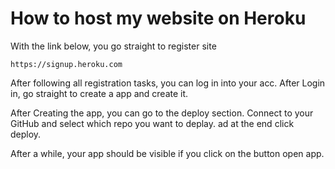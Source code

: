 # How to host my website on Heroku
With the link below, you go straight to register site
```
https://signup.heroku.com
```
After following all registration tasks, you can log in into your acc. After Login in, go straight to create a app and create it.

After Creating the app, you can go to the deploy section. Connect to your GitHub and select which repo you want to deplay. ad at the end click deploy.

After a while, your app should be visible if you click on the button open app.